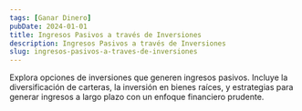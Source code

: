 ```yaml
---
tags: [Ganar Dinero]
pubDate: 2024-01-01
title: Ingresos Pasivos a través de Inversiones
description: Ingresos Pasivos a través de Inversiones
slug: ingresos-pasivos-a-traves-de-inversiones
---
```


Explora opciones de inversiones que generen ingresos pasivos. Incluye la diversificación de carteras, la inversión en bienes raíces, y estrategias para generar ingresos a largo plazo con un enfoque financiero prudente.